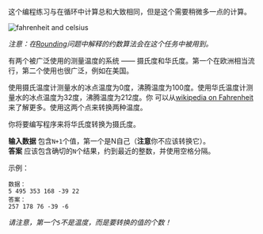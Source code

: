 <!-- #Fahrenheit to Celsius -->
这个编程练习与在循环中计算总和大致相同，但是这个需要稍微多一点的计算。       

<div class="text-center">
	<img alt="fahrenheit and celsius" src="http://s5.postimg.org/3tpo5bg6v/fahrenheit.png"/>
</div>

*注意：在[Rounding](./rounding)问题中解释的约数算法会在这个任务中被用到。*   

有两个被广泛使用的测量温度的系统 —— 摄氏度和华氏度。第一个在欧洲相当流行，第二个使用也很广泛，例如在美国。  

使用摄氏温度计测量水的冰点温度为0度，沸腾温度为100度。使用华氏温度计测量水的冰点温度为32度，沸腾温度为212度。你
可以从[wikipedia on Fahrenheit][wiki]来了解更多。使用这两个点来转换两种温度。   

[wiki]: http://en.wikipedia.org/wiki/Fahrenheit

你将要编写程序来将华氏度转换为摄氏度。   

**输入数据** 包含`N+1`个值，第一个是N自己（**注意**你不应该转换它）。    
**答案** 应该包含确切的`N`个结果，约到最近的整数，并使用空格分隔。  

示例：

    数据：
    5 495 353 168 -39 22
    答案：
    257 178 76 -39 -6

*请注意，第一个`5`不是温度，而是要转换的值的个数！*    
